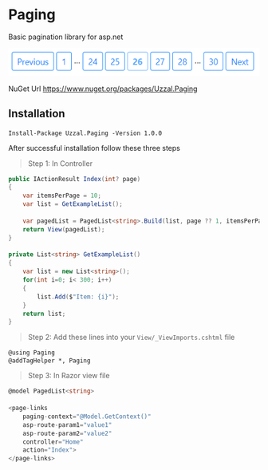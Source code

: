 # Paging
Basic pagination library for asp.net

![Screenshot of Paging](./screenshot/paging.png)

NuGet Url https://www.nuget.org/packages/Uzzal.Paging

## Installation
```
Install-Package Uzzal.Paging -Version 1.0.0
```

After successful installation follow these three steps

> Step 1: In Controller
```C#
public IActionResult Index(int? page)
{
    var itemsPerPage = 10;
    var list = GetExampleList();
    
    var pagedList = PagedList<string>.Build(list, page ?? 1, itemsPerPage);
    return View(pagedList);
}

private List<string> GetExampleList()
{
    var list = new List<string>();
    for(int i=0; i< 300; i++)
    {
        list.Add($"Item: {i}");
    }
    return list;
}
```
> Step 2: Add these lines into your `View/_ViewImports.cshtml` file
```
@using Paging
@addTagHelper *, Paging
```

> Step 3: In Razor view file
```C#
@model PagedList<string>

<page-links 
    paging-context="@Model.GetContext()"
    asp-route-param1="value1"
    asp-route-param2="value2"
    controller="Home"
    action="Index">
</page-links>
```

